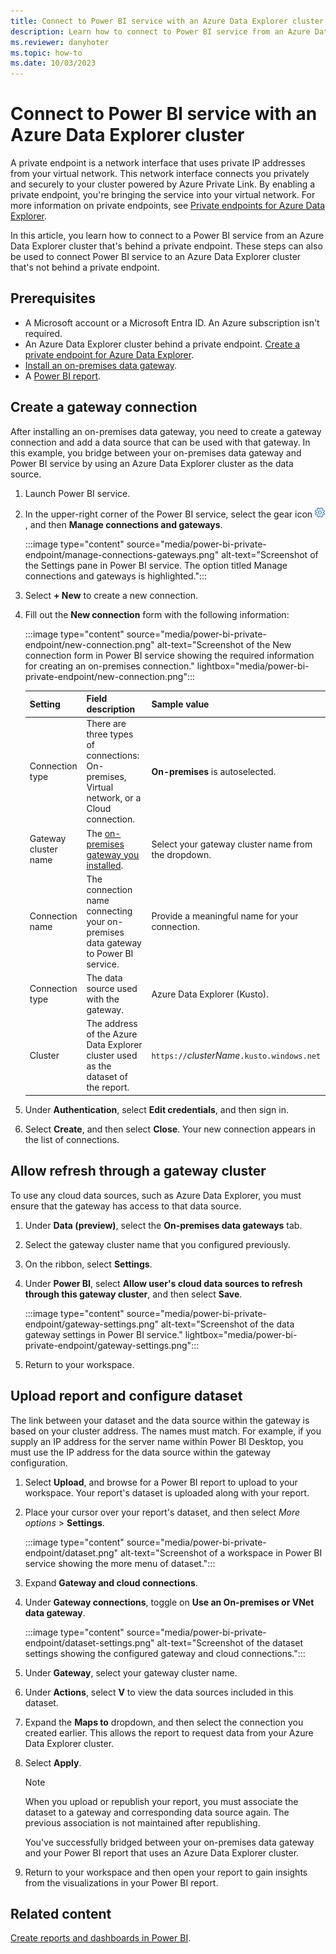 ```yaml
---
title: Connect to Power BI service with an Azure Data Explorer cluster
description: Learn how to connect to Power BI service from an Azure Data Explorer cluster that's behind a private endpoint.
ms.reviewer: danyhoter
ms.topic: how-to
ms.date: 10/03/2023
---
```


# Connect to Power BI service with an Azure Data Explorer cluster

A private endpoint is a network interface that uses private IP addresses from your virtual network. This network interface connects you privately and securely to your cluster powered by Azure Private Link. By enabling a private endpoint, you're bringing the service into your virtual network. For more information on private endpoints, see [Private endpoints for Azure Data Explorer](security-network-private-endpoint.md).

In this article, you learn how to connect to a Power BI service from an Azure Data Explorer cluster that's behind a private endpoint. These steps can also be used to connect Power BI service to an Azure Data Explorer cluster that's not behind a private endpoint.

## Prerequisites

* A Microsoft account or a Microsoft Entra ID. An Azure subscription isn't required.
* An Azure Data Explorer cluster behind a private endpoint. [Create a private endpoint for Azure Data Explorer](security-network-private-endpoint-create.md).
* [Install an on-premises data gateway](/data-integration/gateway/service-gateway-install).
* A [Power BI report](power-bi-data-connector.md?tabs=connector).

## Create a gateway connection

After installing an on-premises data gateway, you need to create a gateway connection and add a data source that can be used with that gateway. In this example, you bridge between your on-premises data gateway and Power BI service by using an Azure Data Explorer cluster as the data source.

1. Launch Power BI service.
1. In the upper-right corner of the Power BI service, select the gear icon ![Settings gear icon.](./media/power-bi-private-endpoint/settings.png), and then **Manage connections and gateways**.

    :::image type="content" source="media/power-bi-private-endpoint/manage-connections-gateways.png" alt-text="Screenshot of the Settings pane in Power BI service. The option titled Manage connections and gateways is highlighted.":::

1. Select **+ New** to create a new connection.
1. Fill out the **New connection** form with the following information:

    :::image type="content" source="media/power-bi-private-endpoint/new-connection.png" alt-text="Screenshot of the New connection form in Power BI service showing the required information for creating an on-premises connection." lightbox="media/power-bi-private-endpoint/new-connection.png":::

    | Setting | Field description | Sample value |
    |---------|---------|--------|
    | Connection type| There are three types of connections: On-premises, Virtual network, or a Cloud connection.  | **On-premises** is autoselected. |
    | Gateway cluster name| The [on-premises gateway you installed](/data-integration/gateway/service-gateway-install). | Select your gateway cluster name from the dropdown.|
    | Connection name| The connection name connecting your on-premises data gateway to Power BI service. | Provide a meaningful name for your connection. |
    | Connection type| The data source used with the gateway. | Azure Data Explorer (Kusto).|
    | Cluster| The address of the Azure Data Explorer cluster used as the dataset of the report. | `https://`*clusterName*`.kusto.windows.net` |

1. Under **Authentication**, select **Edit credentials**, and then sign in.
1. Select **Create**, and then select **Close**. Your new connection appears in the list of connections.

## Allow refresh through a gateway cluster

To use any cloud data sources, such as Azure Data Explorer, you must ensure that the gateway has access to that data source.

1. Under **Data (preview)**, select the **On-premises data gateways** tab.
1. Select the gateway cluster name that you configured previously.
1. On the ribbon, select **Settings**.
1. Under **Power BI**, select **Allow user's cloud data sources to refresh through this gateway cluster**, and then select **Save**.

    :::image type="content" source="media/power-bi-private-endpoint/gateway-settings.png" alt-text="Screenshot of the data gateway settings in Power BI service." lightbox="media/power-bi-private-endpoint/gateway-settings.png":::

1. Return to your workspace.

## Upload report and configure dataset

The link between your dataset and the data source within the gateway is based on your cluster address. The names must match. For example, if you supply an IP address for the server name within Power BI Desktop, you must use the IP address for the data source within the gateway configuration.

1. Select **Upload**, and browse for a Power BI report to upload to your workspace. Your report's dataset is uploaded along with your report.
1. Place your cursor over your report's dataset, and then select *More options* > **Settings**.

    :::image type="content" source="media/power-bi-private-endpoint/dataset.png" alt-text="Screenshot of a workspace in Power BI service showing the more menu of dataset.":::

1. Expand **Gateway and cloud connections**.
1. Under **Gateway connections**, toggle on **Use an On-premises or VNet data gateway**.

    :::image type="content" source="media/power-bi-private-endpoint/dataset-settings.png" alt-text="Screenshot of the dataset settings showing the configured gateway and cloud connections.":::

1. Under **Gateway**, select your gateway cluster name.
1. Under **Actions**, select **V** to view the data sources included in this dataset.
1. Expand the **Maps to** dropdown, and then select the connection you created earlier. This allows the report to request data from your Azure Data Explorer cluster.
1. Select **Apply**.

    > [!NOTE]
    > When you upload or republish your report, you must associate the dataset to a gateway and corresponding data source again. The previous association is not maintained after republishing.

    You've successfully bridged between your on-premises data gateway and your Power BI report that uses an Azure Data Explorer cluster.

1. Return to your workspace and then open your report to gain insights from the visualizations in your Power BI report.

## Related content

[Create reports and dashboards in Power BI](/power-bi/create-reports/).
